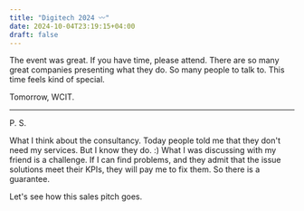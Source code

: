 ```yaml
---
title: "Digitech 2024 〰️"
date: 2024-10-04T23:19:15+04:00
draft: false
---
```


The event was great. If you have time, please attend. There are so many great companies presenting what they do. So many people to talk to. This time feels kind of special.

Tomorrow, WCIT.

---------------------------------------------------------
P. S.

What I think about the consultancy. Today people told me that they don't need my services. But I know they do. :)
What I was discussing with my friend is a challenge. If I can find problems, and they admit that the issue solutions meet their KPIs, they will pay me to fix them. So there is a guarantee.

Let's see how this sales pitch goes.